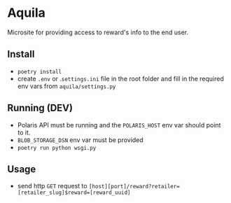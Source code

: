 # Aquila
Microsite for providing access to reward's info to the end user.


## Install
- `poetry install`
- create `.env` or .`settings.ini` file in the root folder and fill in the required env vars from `aquila/settings.py`

## Running (DEV)
- Polaris API must be running and the `POLARIS_HOST` env var should point to it.
- `BLOB_STORAGE_DSN` env var must be provided
- `poetry run python wsgi.py`

## Usage
- send http `GET` request to `[host][port]/reward?retailer=[retailer_slug]$reward=[reward_uuid]`